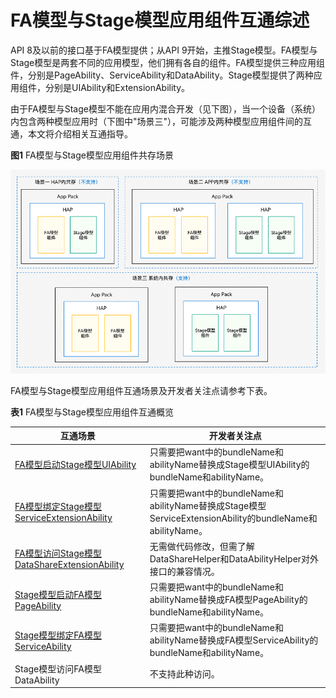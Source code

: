 # FA模型与Stage模型应用组件互通综述


API 8及以前的接口基于FA模型提供；从API 9开始，主推Stage模型。FA模型与Stage模型是两套不同的应用模型，他们拥有各自的组件。FA模型提供三种应用组件，分别是PageAbility、ServiceAbility和DataAbility。Stage模型提供了两种应用组件，分别是UIAbility和ExtensionAbility。


由于FA模型与Stage模型不能在应用内混合开发（见下图），当一个设备（系统）内包含两种模型应用时（下图中"场景三"），可能涉及两种模型应用组件间的互通，本文将介绍相关互通指导。


**图1** FA模型与Stage模型应用组件共存场景

![coexistence-of-FAandStage](figures/coexistence-of-FAandStage.png)


FA模型与Stage模型应用组件互通场景及开发者关注点请参考下表。


  **表1** FA模型与Stage模型应用组件互通概览

| 互通场景 | 开发者关注点 | 
| -------- | -------- |
| [FA模型启动Stage模型UIAbility](start-uiability-from-fa.md) | 只需要把want中的bundleName和abilityName替换成Stage模型UIAbility的bundleName和abilityName。 | 
| [FA模型绑定Stage模型ServiceExtensionAbility](bind-serviceextensionability-from-fa.md) | 只需要把want中的bundleName和abilityName替换成Stage模型ServiceExtensionAbility的bundleName和abilityName。 | 
| [FA模型访问Stage模型DataShareExtensionAbility](access-datashareextensionability-from-fa.md) | 无需做代码修改，但需了解DataShareHelper和DataAbilityHelper对外接口的兼容情况。 | 
| [Stage模型启动FA模型PageAbility](start-pageability-from-stage.md) | 只需要把want中的bundleName和abilityName替换成FA模型PageAbility的bundleName和abilityName。 | 
| [Stage模型绑定FA模型ServiceAbility](bind-serviceability-from-stage.md) | 只需要把want中的bundleName和abilityName替换成FA模型ServiceAbility的bundleName和abilityName。 | 
| Stage模型访问FA模型DataAbility | 不支持此种访问。 | 

